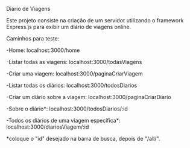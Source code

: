 Diário de Viagens

Este projeto consiste na criação de um servidor utilizando o framework Express.js para exibir um diário de viagens online.

Caminhos para teste:

-Home: localhost:3000/home

-Listar todas as viagens: localhost:3000/todasViagens

-Criar uma viagem: localhost:3000/paginaCriarViagem

-Listar todas os diários: localhost:3000/todosDiarios

-Criar um diário sobre a viagem: localhost:3000/paginaCriarDiario

-Sobre o diário*: localhost:3000/todosDiarios/:id

-Todos os diários de uma viagem específica*: localhost:3000/diariosViagem/:id

*coloque o "id" desejado na barra de busca, depois de "/all/".

